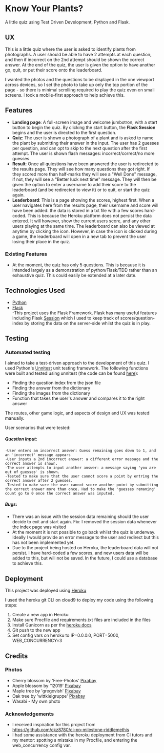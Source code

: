 # Know Your Plants?

A little quiz using Test Driven Development, Python and Flask.

## UX

This is a little quiz where the user is asked to identify plants from photographs.
A user should be able to have 2 attempts at each question, and then if incorrect on the 2nd attempt should be shown the correct answer. At the end of the quiz, the user is given the option to have another go, quit, or put their score onto the leaderboard.

I wanted the photos and the questions to be displayed in the one viewport across devices, so I set the photo to take up only the top portion of the page - so there is minimal scrolling required to play the quiz even on small screens. I took a mobile-first approach to help achieve this.

 
## Features

- **Landing page**: A full-screen image and welcome jumbotron, with a start button to begin the quiz. By clicking the start button, the **Flask Session** begins and the user is directed to the first question.
- **Quiz**: The user is shown a photograph of a plant and is asked to name the plant by submitting their answer in the input. The user has 2 guesses per question, and can opt to skip to the next question after the first attempt. The user is shown flash messages: incorrect/correct/no more guesses
- **Result**: Once all quiestions have been answered the user is redirected to the results page. They will see how many questions they got right. If they scored more than half-marks they will see a "Well Done" message, if not, they will see a "Better luck next time" message. They will then be given the option to enter a username to add their score to the leaderboard (and be redirected to view it) or to quit, or start the quiz again.
- **Leaderboard**: This is a page showing the scores, highest first. When a user navigates here from the results page, their username and score will have been added. the data is stored in a txt file with a few scores hard-coded. This is because the Heroku platform does not persist the data entered. It will however, show the current users score, and any other users playing at the same time. 
The leaderboard can also be viewed at anytime by clicking the icon. However, in case the icon is clicked during a game, the leaderboard will open in a new tab to prevent the user losing their place in the quiz. 
 
### Existing Features
- At the moment, the quiz has only 5 questions. This is because it is intended largely as a demonstration of python/Flask/TDD rather than an exhaustive quiz. This could easily be extended at a later date.

## Technologies Used

- [Python](https://python.org)
- [Flask](http://flask.pocoo.org)  
    -This project uses the Flask Framework. Flask has many useful features including Flask [Session](https://pythonhosted.org/Flask-Session/) which I used to keep track of scores/question-index by storing the data on the server-side whilst the quiz is in play.


## Testing

### Automated testing
I aimed to take a test-driven approach to the development of this quiz. I used Python's [Unnitest](https://docs.python.org/2/library/unittest.html) unit testing framework. The following functions were built and tested using unnitest (the code can be found [here](https://github.com/LWilsonDev/quiz-milestone-3/blob/master/test_app.py)):
- Finding the question index from the json file
- Finding the answer from the dictionary
- Finding the images from the dictionary
- Function that takes the user's answer and compares it to the right answer

The routes, other game logic, and aspects of design and UX was tested manually.

User scenarios that were tested:

##### Question Input:
    -User enters an incorrect answer: Guess remaining goes down to 1, and an 'incorrect' message appears
    -User inputs a 2nd incorrect answer: a different error message and the correct answer is shown.
    -The user attempts to input another answer: a message saying 'you are out of guesses' is shown.
    -Tested to make sure that the user cannot score a point by entring the correct answer after 2 guesses.
    -Tested to make sure the user cannot score another point by submitting the correct answer more than once. Had to make the 'guesses remaning' count go to 0 once the correct answer was inputed.
    
##### Bugs:
- There was an issue with the session data remaining should the user decide to exit and start again. Fix: I removed the session data whenever the index page was visited
- At the moment it is not possible to go back whilst the quiz is underway. Ideally I would provide an error message to the user and redirect but this has not been implemented yet.
- Due to the project being hosted on Heroku, the leaderboard data will not persist. I have hard-coded a few scores, and new users data will be added to this, but will not be saved. In the future, I could use a database to achieve this.

## Deployment

This project was deployed using [Heroku](https://heroku.com)

I used the heroku git CLI on cloud9 to deploy my code using the following steps:
1. Create a new app in Heroku
2. Make sure Procfile and requirements.txt files are included in the files
3. Install Gunicorn as per the [heroku docs](https://devcenter.heroku.com/articles/python-gunicorn)
4. Git push to the new app
5. Set config vars on heroku to IP=0.0.0.0, PORT=5000, WEB_CONCURRENCY=3


## Credits

### Photos
- Cherry blossom by 'Free-Photos' [Pixabay](https://pixabay.com/en/cherry-blossom-flower-pink-blossom-1246539/)
- Apple blossom by '12019' [Pixabay](https://pixabay.com/en/apple-blossom-tree-branch-spring-173566/)
- Maple tree by 'gregovish' [Pixabay](https://pixabay.com/en/leaves-summer-green-maple-season-291024/)
- Oak tree by 'wittkielgruppe' [Pixabay](https://pixabay.com/en/oak-leaves-autumn-bokeh-green-1022074/)
- Wasabi - My own photo

### Acknowledgements

- I received inspiration for this project from https://github.com/ckz8780/ci-pp-milestone-riddlemethis
- I had some assistance with the heroku deployment from CI tutors and my mentor: spotting a mistake in my Procfile, and entering the web_concurrency config var.
